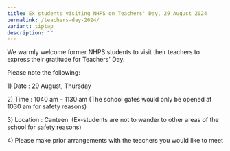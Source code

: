 ```yaml
---
title: Ex students visiting NHPS on Teachers' Day, 29 August 2024
permalink: /teachers-day-2024/
variant: tiptap
description: ""
---
```

<p>We warmly welcome former NHPS students to visit their teachers to express
their gratitude for Teachers' Day.</p>
<p>Please note the following:</p>
<p>1) Date : 29 August, Thursday</p>
<p>2) Time : 1040 am – 1130 am (The school gates would only be opened at
1030 am for safety reasons)</p>
<p>3) Location : Canteen&nbsp; (Ex-students are not to wander to other areas
of the school for safety reasons)</p>
<p>4) Please make prior arrangements with the teachers you would like to
meet</p>